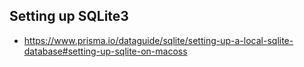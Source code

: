 ## Setting up SQLite3

- https://www.prisma.io/dataguide/sqlite/setting-up-a-local-sqlite-database#setting-up-sqlite-on-macoss
